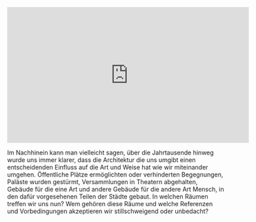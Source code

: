 <iframe width="560" height="315" src="https://www.youtube-nocookie.com/embed/UfCG3KWmh2Y" frameborder="0" allow="accelerometer; autoplay; clipboard-write; encrypted-media; gyroscope; picture-in-picture" allowfullscreen></iframe>

Im Nachhinein kann man vielleicht sagen, über die Jahrtausende hinweg wurde uns immer klarer, dass die Architektur die uns umgibt einen entscheidenden Einfluss auf die Art und Weise hat wie wir miteinander umgehen. Öffentliche Plätze ermöglichten oder verhinderten Begegnungen, Paläste wurden gestürmt, Versammlungen in Theatern abgehalten, Gebäude für die eine Art und andere Gebäude für die andere Art Mensch, in den dafür vorgesehenen Teilen der Städte gebaut. In welchen Räumen treffen wir uns nun? Wem gehören diese Räume und welche Referenzen und Vorbedingungen akzeptieren wir stillschweigend oder unbedacht?